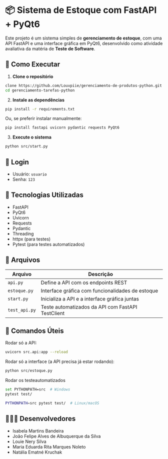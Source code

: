 # 📦 Sistema de Estoque com FastAPI + PyQt6

Este projeto é um sistema simples de **gerenciamento de estoque**, com uma API FastAPI e uma interface gráfica em PyQt6, desenvolvido como atividade avaliativa da matéria de **Teste de Software**.

## 🚀 Como Executar

1. **Clone o repositório**

```bash
clone https://github.com/Louvpiie/gerenciamento-de-produtos-python.git
cd gerenciamento-tarefas-python
```

2. **Instale as dependências**

```bash
pip install -r requirements.txt
```

Ou, se preferir instalar manualmente:

```bash
pip install fastapi uvicorn pydantic requests PyQt6
```

3. **Execute o sistema**

```bash
python src/start.py
```

## 🔑 Login

- Usuário: ```usuario```
- Senha: ```123```


## 🧠 Tecnologias Utilizadas

- FastAPI
- PyQt6
- Uvicorn
- Requests
- Pydantic
- Threading
- httpx (para testes)
- Pytest (para testes automatizados)

## 📁 Arquivos

| Arquivo       | Descrição                                        |
| ------------  | ------------------------------------------------ |
| `api.py`      | Define a API com os endpoints REST               |
| `estoque.py`  | Interface gráfica com funcionalidades de estoque |
| `start.py`    | Inicializa a API e a interface gráfica juntas    |
| `test_api.py` | Teste automatizados da API com FastAPI TestClient|


## 💠 Comandos Úteis

Rodar só a API:

```bash
uvicorn src.api:app --reload
```

Rodar só a interface (a API precisa já estar rodando):

```bash
python src/estoque.py
```

Rodar os testeautomatizados

```bash
set PYTHONPATH=src  # Windows
pytest test/

PYTHONPATH=src pytest test/  # Linux/macOS
```

## 👩🏻‍💻 Desenvolvedores

- Isabela Martins Bandeira
- João Felipe Alves de Albuquerque da Silva
- Louie Nery Silva
- Maria Eduarda Rita Marques Noleto
- Natália Ematné Kruchak 
